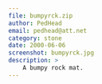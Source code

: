 ```yaml
---
file: bumpyrck.zip
author: PedHead
email: pedhead@att.net
category: stone
date: 2000-06-06
screenshot: bumpyrck.jpg
description: >
    A bumpy rock mat.
---
```

